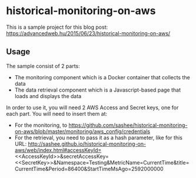 # historical-monitoring-on-aws

This is a sample project for this blog post: https://advancedweb.hu/2015/06/23/historical-monitoring-on-aws/

## Usage

The sample consist of 2 parts:

* The monitoring component which is a Docker container that collects the data
* The data retrieval component which is a Javascript-based page that loads and displays the data

In order to use it, you will need 2 AWS Access and Secret keys, one for each part. You will need to insert them at:

* For the monitoring, to https://github.com/sashee/historical-monitoring-on-aws/blob/master/monitoring/aws_config/credentials
* For the retrieval, you need to pass it as a hash parameter, like for this URL: http://sashee.github.io/historical-monitoring-on-aws/web/index.html#accessKeyId=<\<AccessKeyId>>&secretAccessKey=<\<SecretKey>>&Namespace=Testing&MetricName=CurrentTime&title=CurrentTime&Period=86400&StartTimeMsAgo=2592000000
